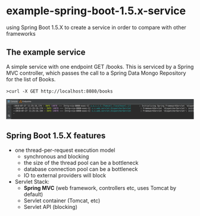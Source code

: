 # example-spring-boot-1.5.x-service
using Spring Boot 1.5.X to create a service in order to compare with other frameworks



## The example service
A simple service with one endpoint GET /books. This is serviced by a Spring MVC controller, which passes the call to a Spring Data Mongo Repository for the list of Books. 


`>curl -X GET http://localhost:8080/books`

![per_thread_handling.png](per_thread_handling.png)

## Spring Boot 1.5.X features

* one thread-per-request execution model
    - synchronous and blocking
    - the size of the thread pool can be a bottleneck
    - database connection pool can be a bottleneck
    - IO to external providers will block
* Servlet Stack: 
    - **Spring MVC** (web framework, controllers etc, uses Tomcat by default)
    - Servlet container (Tomcat, etc)
    - Servlet API (blocking)
    
